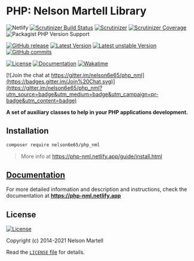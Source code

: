 # PHP: Nelson Martell Library

![Netlify](https://img.shields.io/netlify/3a1bb690-0e84-4e5e-b8e5-29795535ab34)
[![Scrutinizer Build Status](https://img.shields.io/scrutinizer/build/g/nelson6e65/php_nml/master.svg?logo=scrutinizer)](https://scrutinizer-ci.com/g/nelson6e65/php_nml/build-status/master)
[![Scrutinizer](https://img.shields.io/scrutinizer/g/nelson6e65/php_nml/master.svg)](https://scrutinizer-ci.com/g/nelson6e65/php_nml/?branch=master)
[![Scrutinizer Coverage](https://img.shields.io/scrutinizer/coverage/g/nelson6e65/php_nml/master.svg)](https://scrutinizer-ci.com/g/nelson6e65/php_nml/?branch=master)
![Packagist PHP Version Support](https://img.shields.io/packagist/php-v/nelson6e65/php_nml)

[![GitHub release](https://img.shields.io/github/tag/nelson6e65/php_nml.svg?logo=github)](https://github.com/nelson6e65/php_nml/tags)
[![Latest Version](https://img.shields.io/packagist/v/nelson6e65/php_nml.svg?label=stable)](https://packagist.org/packages/nelson6e65/php_nml)
[![Latest unstable Version](https://img.shields.io/packagist/vpre/nelson6e65/php_nml.svg?label=unstable)](https://packagist.org/packages/nelson6e65/php_nml#dev-master)
[![GitHub commits](https://img.shields.io/github/commits-since/nelson6e65/php_nml/v0.7.1.svg)](https://github.com/nelson6e65/php_nml/compare/v0.7.1...master)

[![License](https://img.shields.io/github/license/nelson6e65/php_nml.svg)](LICENSE)
[![Documentation](http://img.shields.io/badge/📜-Documentation-lightgrey.svg)](https://php-nml.netlify.app)
[![Wakatime](https://wakatime.com/badge/github/nelson6e65/php_nml.svg)](https://wakatime.com/badge/github/nelson6e65/php_nml)

[![Join the chat at https://gitter.im/nelson6e65/php_nml](https://badges.gitter.im/Join%20Chat.svg)](https://gitter.im/nelson6e65/php_nml?utm_source=badge&utm_medium=badge&utm_campaign=pr-badge&utm_content=badge)

**A set of auxiliary classes to help in your PHP applications development.**

## Installation

```sh
composer require nelson6e65/php_nml
```

> More info at https://php-nml.netlify.app/guide/install.html

## [Documentation](https://php-nml.netlify.app)

For more detailed information and description and instructions, check the documentation at **https://php-nml.netlify.app**

## License

[![License](https://img.shields.io/github/license/nelson6e65/php_nml.svg)](LICENSE)

Copyright (c) 2014-2021 Nelson Martell

Read the [`LICENSE` file](LICENSE) for details.

